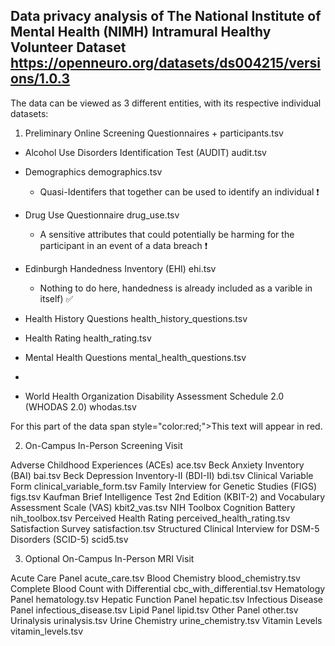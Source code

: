 ## Data privacy analysis of The National Institute of Mental Health (NIMH) Intramural Healthy Volunteer Dataset https://openneuro.org/datasets/ds004215/versions/1.0.3

The data can be viewed as 3 different entities, with its respective individual datasets: 

1. Preliminary Online Screening Questionnaires + participants.tsv 

- Alcohol Use Disorders Identification Test (AUDIT)	audit.tsv

- Demographics	demographics.tsv
    - Quasi-Identifers that together can be used to identify an individual :heavy_exclamation_mark:
  
- Drug Use Questionnaire	drug_use.tsv
    - A sensitive attributes that could potentially be harming for the participant in an event of a data breach :heavy_exclamation_mark:

- Edinburgh Handedness Inventory (EHI)	ehi.tsv
  -  Nothing to do here, handedness is already included as a varible in itself) :white_check_mark:
     
- Health History Questions	health_history_questions.tsv
  
- Health Rating	health_rating.tsv

- Mental Health Questions	mental_health_questions.tsv
- 
- World Health Organization Disability Assessment Schedule 2.0 (WHODAS 2.0)	whodas.tsv


For this part of the data 
span style="color:red;">This text will appear in red.</span>





2. On-Campus In-Person Screening Visit

Adverse Childhood Experiences (ACEs)	ace.tsv
Beck Anxiety Inventory (BAI)	bai.tsv
Beck Depression Inventory-II (BDI-II)	bdi.tsv
Clinical Variable Form	clinical_variable_form.tsv
Family Interview for Genetic Studies (FIGS)	figs.tsv
Kaufman Brief Intelligence Test 2nd Edition (KBIT-2) and Vocabulary Assessment Scale (VAS)	kbit2_vas.tsv
NIH Toolbox Cognition Battery	nih_toolbox.tsv
Perceived Health Rating	perceived_health_rating.tsv
Satisfaction Survey	satisfaction.tsv
Structured Clinical Interview for DSM-5 Disorders (SCID-5)	scid5.tsv

3. Optional On-Campus In-Person MRI Visit

Acute Care Panel	acute_care.tsv
Blood Chemistry	blood_chemistry.tsv
Complete Blood Count with Differential	cbc_with_differential.tsv
Hematology Panel	hematology.tsv
Hepatic Function Panel	hepatic.tsv
Infectious Disease Panel	infectious_disease.tsv
Lipid Panel	lipid.tsv
Other Panel	other.tsv
Urinalysis	urinalysis.tsv
Urine Chemistry	urine_chemistry.tsv
Vitamin Levels	vitamin_levels.tsv
